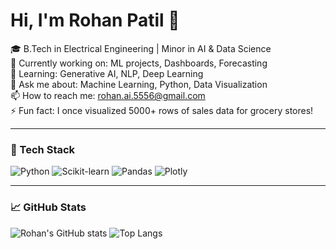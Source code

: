 # Hi, I'm Rohan Patil 👋

🎓 B.Tech in Electrical Engineering | Minor in AI & Data Science  
🔭 Currently working on: ML projects, Dashboards, Forecasting  
🌱 Learning: Generative AI, NLP, Deep Learning  
💬 Ask me about: Machine Learning, Python, Data Visualization  
📫 How to reach me: rohan.ai.5556@gmail.com  
⚡ Fun fact: I once visualized 5000+ rows of sales data for grocery stores!

---

### 🔧 Tech Stack
![Python](https://img.shields.io/badge/Python-3776AB?style=for-the-badge&logo=python)
![Scikit-learn](https://img.shields.io/badge/scikit--learn-F7931E?style=for-the-badge&logo=scikit-learn)
![Pandas](https://img.shields.io/badge/pandas-150458?style=for-the-badge&logo=pandas)
![Plotly](https://img.shields.io/badge/plotly-3F4F75?style=for-the-badge&logo=plotly)

---

### 📈 GitHub Stats
![Rohan's GitHub stats](https://github-readme-stats.vercel.app/api?username=codewithrohan5556&show_icons=true&theme=radical)
![Top Langs](https://github-readme-stats.vercel.app/api/top-langs/?username=codewithrohan5556&layout=compact&theme=radical)
